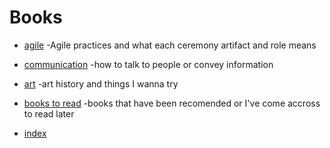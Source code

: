 

# Books

- [agile](/agile)
  -Agile practices and what each ceremony artifact and role means
- [communication](/communication)
  -how to talk to people or convey information
- [art](/art)
  -art history and things I wanna try
- [books to read](/toRead)
  -books that have been recomended or I've come accross to read later




- [index](/index)
